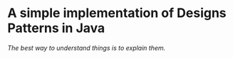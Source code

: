 # A simple implementation of Designs Patterns in Java

*The best way to understand things is to explain them.*
